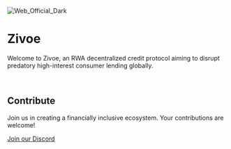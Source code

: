 ![Web_Official_Dark](https://user-images.githubusercontent.com/26582141/201743461-87df24c4-80fd-4abe-baf8-7cf6a85e0fba.png)

# Zivoe

Welcome to Zivoe, an RWA decentralized credit protocol aiming to disrupt predatory high-interest consumer lending globally.

<br />

## Contribute

Join us in creating a financially inclusive ecosystem. Your contributions are welcome!

[Join our Discord](https://discord.com/invite/PvzASN4Cdn)

